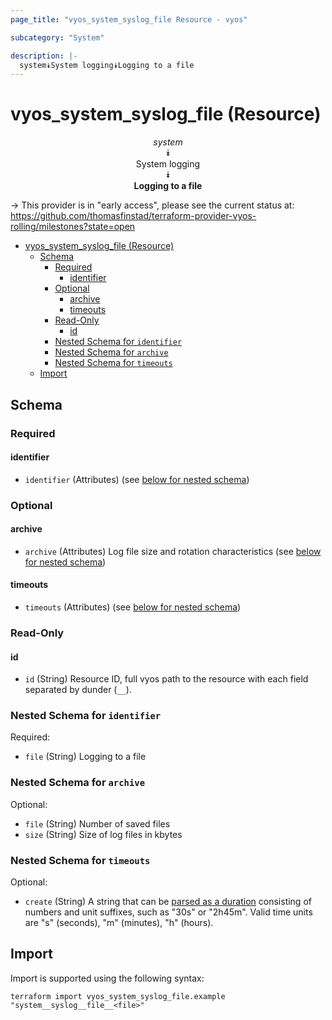 ```yaml
---
page_title: "vyos_system_syslog_file Resource - vyos"

subcategory: "System"

description: |-
  system⯯System logging⯯Logging to a file
---
```


# vyos_system_syslog_file (Resource)
<center>

*system*  
⯯  
System logging  
⯯  
**Logging to a file**


</center>

-> This provider is in "early access", please see the current status at: https://github.com/thomasfinstad/terraform-provider-vyos-rolling/milestones?state=open

<!--TOC-->

- [vyos_system_syslog_file (Resource)](#vyos_system_syslog_file-resource)
  - [Schema](#schema)
    - [Required](#required)
      - [identifier](#identifier)
    - [Optional](#optional)
      - [archive](#archive)
      - [timeouts](#timeouts)
    - [Read-Only](#read-only)
      - [id](#id)
    - [Nested Schema for `identifier`](#nested-schema-for-identifier)
    - [Nested Schema for `archive`](#nested-schema-for-archive)
    - [Nested Schema for `timeouts`](#nested-schema-for-timeouts)
  - [Import](#import)

<!--TOC-->

<!-- schema generated by tfplugindocs -->
## Schema

### Required

#### identifier
- `identifier` (Attributes) (see [below for nested schema](#nestedatt--identifier))

### Optional

#### archive
- `archive` (Attributes) Log file size and rotation characteristics (see [below for nested schema](#nestedatt--archive))
#### timeouts
- `timeouts` (Attributes) (see [below for nested schema](#nestedatt--timeouts))

### Read-Only

#### id
- `id` (String) Resource ID, full vyos path to the resource with each field separated by dunder (`__`).

<a id="nestedatt--identifier"></a>
### Nested Schema for `identifier`

Required:

- `file` (String) Logging to a file


<a id="nestedatt--archive"></a>
### Nested Schema for `archive`

Optional:

- `file` (String) Number of saved files
- `size` (String) Size of log files in kbytes


<a id="nestedatt--timeouts"></a>
### Nested Schema for `timeouts`

Optional:

- `create` (String) A string that can be [parsed as a duration](https://pkg.go.dev/time#ParseDuration) consisting of numbers and unit suffixes, such as &#34;30s&#34; or &#34;2h45m&#34;. Valid time units are &#34;s&#34; (seconds), &#34;m&#34; (minutes), &#34;h&#34; (hours).

## Import

Import is supported using the following syntax:

```shell
terraform import vyos_system_syslog_file.example "system__syslog__file__<file>"
```
